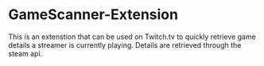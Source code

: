 # GameScanner-Extension

This is an extenstion that can be used on Twitch.tv to quickly retrieve game details a streamer is currently playing. Details are retrieved through the steam api.
